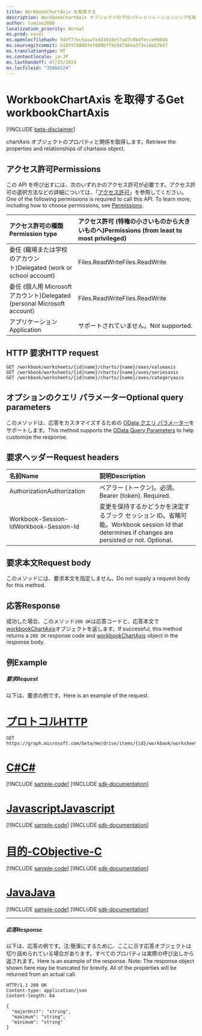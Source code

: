 ```yaml
---
title: WorkbookChartAxis を取得する
description: WorkbookChartAxis オブジェクトのプロパティとリレーションシップを取得します。
author: lumine2008
localization_priority: Normal
ms.prod: excel
ms.openlocfilehash: 949f77ec6aaa7e4d1638e57ad7c0bdfecce060bb
ms.sourcegitcommit: b18f978808fef800bff9e587464a5f3e18eb7687
ms.translationtype: MT
ms.contentlocale: ja-JP
ms.lasthandoff: 07/25/2019
ms.locfileid: "35864224"
---
```

# <a name="get-workbookchartaxis"></a><span data-ttu-id="91bce-103">WorkbookChartAxis を取得する</span><span class="sxs-lookup"><span data-stu-id="91bce-103">Get workbookChartAxis</span></span>

[!INCLUDE [beta-disclaimer](../../includes/beta-disclaimer.md)]

<span data-ttu-id="91bce-104">chartAxis オブジェクトのプロパティと関係を取得します。</span><span class="sxs-lookup"><span data-stu-id="91bce-104">Retrieve the properties and relationships of chartaxis object.</span></span>
## <a name="permissions"></a><span data-ttu-id="91bce-105">アクセス許可</span><span class="sxs-lookup"><span data-stu-id="91bce-105">Permissions</span></span>
<span data-ttu-id="91bce-p101">この API を呼び出すには、次のいずれかのアクセス許可が必要です。アクセス許可の選択方法などの詳細については、「[アクセス許可](/graph/permissions-reference)」を参照してください。</span><span class="sxs-lookup"><span data-stu-id="91bce-p101">One of the following permissions is required to call this API. To learn more, including how to choose permissions, see [Permissions](/graph/permissions-reference).</span></span>

|<span data-ttu-id="91bce-108">アクセス許可の種類</span><span class="sxs-lookup"><span data-stu-id="91bce-108">Permission type</span></span>      | <span data-ttu-id="91bce-109">アクセス許可 (特権の小さいものから大きいものへ)</span><span class="sxs-lookup"><span data-stu-id="91bce-109">Permissions (from least to most privileged)</span></span>              |
|:--------------------|:---------------------------------------------------------|
|<span data-ttu-id="91bce-110">委任 (職場または学校のアカウント)</span><span class="sxs-lookup"><span data-stu-id="91bce-110">Delegated (work or school account)</span></span> | <span data-ttu-id="91bce-111">Files.ReadWrite</span><span class="sxs-lookup"><span data-stu-id="91bce-111">Files.ReadWrite</span></span>    |
|<span data-ttu-id="91bce-112">委任 (個人用 Microsoft アカウント)</span><span class="sxs-lookup"><span data-stu-id="91bce-112">Delegated (personal Microsoft account)</span></span> | <span data-ttu-id="91bce-113">Files.ReadWrite</span><span class="sxs-lookup"><span data-stu-id="91bce-113">Files.ReadWrite</span></span>    |
|<span data-ttu-id="91bce-114">アプリケーション</span><span class="sxs-lookup"><span data-stu-id="91bce-114">Application</span></span> | <span data-ttu-id="91bce-115">サポートされていません。</span><span class="sxs-lookup"><span data-stu-id="91bce-115">Not supported.</span></span> |

## <a name="http-request"></a><span data-ttu-id="91bce-116">HTTP 要求</span><span class="sxs-lookup"><span data-stu-id="91bce-116">HTTP request</span></span>
<!-- { "blockType": "ignored" } -->
```http
GET /workbook/worksheets/{id|name}/charts/{name}/axes/valueaxis
GET /workbook/worksheets/{id|name}/charts/{name}/axes/seriesaxis
GET /workbook/worksheets/{id|name}/charts/{name}/axes/categoryaxis
```
## <a name="optional-query-parameters"></a><span data-ttu-id="91bce-117">オプションのクエリ パラメーター</span><span class="sxs-lookup"><span data-stu-id="91bce-117">Optional query parameters</span></span>
<span data-ttu-id="91bce-118">このメソッドは、応答をカスタマイズするための [OData クエリ パラメーター](https://developer.microsoft.com/graph/docs/concepts/query_parameters)をサポートします。</span><span class="sxs-lookup"><span data-stu-id="91bce-118">This method supports the [OData Query Parameters](https://developer.microsoft.com/graph/docs/concepts/query_parameters) to help customize the response.</span></span>

## <a name="request-headers"></a><span data-ttu-id="91bce-119">要求ヘッダー</span><span class="sxs-lookup"><span data-stu-id="91bce-119">Request headers</span></span>
| <span data-ttu-id="91bce-120">名前</span><span class="sxs-lookup"><span data-stu-id="91bce-120">Name</span></span>      |<span data-ttu-id="91bce-121">説明</span><span class="sxs-lookup"><span data-stu-id="91bce-121">Description</span></span>|
|:----------|:----------|
| <span data-ttu-id="91bce-122">Authorization</span><span class="sxs-lookup"><span data-stu-id="91bce-122">Authorization</span></span>  | <span data-ttu-id="91bce-p102">ベアラー {トークン}。必須。</span><span class="sxs-lookup"><span data-stu-id="91bce-p102">Bearer {token}. Required.</span></span> |
| <span data-ttu-id="91bce-125">Workbook-Session-Id</span><span class="sxs-lookup"><span data-stu-id="91bce-125">Workbook-Session-Id</span></span>  | <span data-ttu-id="91bce-p103">変更を保持するかどうかを決定するブック セッション ID。省略可能。</span><span class="sxs-lookup"><span data-stu-id="91bce-p103">Workbook session Id that determines if changes are persisted or not. Optional.</span></span>|

## <a name="request-body"></a><span data-ttu-id="91bce-128">要求本文</span><span class="sxs-lookup"><span data-stu-id="91bce-128">Request body</span></span>
<span data-ttu-id="91bce-129">このメソッドには、要求本文を指定しません。</span><span class="sxs-lookup"><span data-stu-id="91bce-129">Do not supply a request body for this method.</span></span>

## <a name="response"></a><span data-ttu-id="91bce-130">応答</span><span class="sxs-lookup"><span data-stu-id="91bce-130">Response</span></span>

<span data-ttu-id="91bce-131">成功した場合、このメソッド`200 OK`は応答コードと、応答本文で[workbookChartAxis](../resources/workbookchartaxis.md)オブジェクトを返します。</span><span class="sxs-lookup"><span data-stu-id="91bce-131">If successful, this method returns a `200 OK` response code and [workbookChartAxis](../resources/workbookchartaxis.md) object in the response body.</span></span>
## <a name="example"></a><span data-ttu-id="91bce-132">例</span><span class="sxs-lookup"><span data-stu-id="91bce-132">Example</span></span>
##### <a name="request"></a><span data-ttu-id="91bce-133">要求</span><span class="sxs-lookup"><span data-stu-id="91bce-133">Request</span></span>
<span data-ttu-id="91bce-134">以下は、要求の例です。</span><span class="sxs-lookup"><span data-stu-id="91bce-134">Here is an example of the request.</span></span>

# <a name="httptabhttp"></a>[<span data-ttu-id="91bce-135">プロトコル</span><span class="sxs-lookup"><span data-stu-id="91bce-135">HTTP</span></span>](#tab/http)
<!-- {
  "blockType": "request",
  "name": "get_chartaxis"
}-->
```http
GET https://graph.microsoft.com/beta/me/drive/items/{id}/workbook/worksheets/{id|name}/charts/{name}/axes/valueaxis
```
# <a name="ctabcsharp"></a>[<span data-ttu-id="91bce-136">C#</span><span class="sxs-lookup"><span data-stu-id="91bce-136">C#</span></span>](#tab/csharp)
[!INCLUDE [sample-code](../includes/snippets/csharp/get-chartaxis-csharp-snippets.md)]
[!INCLUDE [sdk-documentation](../includes/snippets/snippets-sdk-documentation-link.md)]

# <a name="javascripttabjavascript"></a>[<span data-ttu-id="91bce-137">Javascript</span><span class="sxs-lookup"><span data-stu-id="91bce-137">Javascript</span></span>](#tab/javascript)
[!INCLUDE [sample-code](../includes/snippets/javascript/get-chartaxis-javascript-snippets.md)]
[!INCLUDE [sdk-documentation](../includes/snippets/snippets-sdk-documentation-link.md)]

# <a name="objective-ctabobjc"></a>[<span data-ttu-id="91bce-138">目的-C</span><span class="sxs-lookup"><span data-stu-id="91bce-138">Objective-C</span></span>](#tab/objc)
[!INCLUDE [sample-code](../includes/snippets/objc/get-chartaxis-objc-snippets.md)]
[!INCLUDE [sdk-documentation](../includes/snippets/snippets-sdk-documentation-link.md)]

# <a name="javatabjava"></a>[<span data-ttu-id="91bce-139">Java</span><span class="sxs-lookup"><span data-stu-id="91bce-139">Java</span></span>](#tab/java)
[!INCLUDE [sample-code](../includes/snippets/java/get-chartaxis-java-snippets.md)]
[!INCLUDE [sdk-documentation](../includes/snippets/snippets-sdk-documentation-link.md)]

---

##### <a name="response"></a><span data-ttu-id="91bce-140">応答</span><span class="sxs-lookup"><span data-stu-id="91bce-140">Response</span></span>
<span data-ttu-id="91bce-p104">以下は、応答の例です。注:簡潔にするために、ここに示す応答オブジェクトは切り詰められている場合があります。すべてのプロパティは実際の呼び出しから返されます。</span><span class="sxs-lookup"><span data-stu-id="91bce-p104">Here is an example of the response. Note: The response object shown here may be truncated for brevity. All of the properties will be returned from an actual call.</span></span>
<!-- {
  "blockType": "response",
  "truncated": true,
  "@odata.type": "microsoft.graph.workbookChartAxis"
} -->
```http
HTTP/1.1 200 OK
Content-type: application/json
Content-length: 64

{
  "majorUnit": "string",
  "maximum": "string",
  "minimum": "string"
}
```

<!-- uuid: 8fcb5dbc-d5aa-4681-8e31-b001d5168d79
2015-10-25 14:57:30 UTC -->
<!--
{
  "type": "#page.annotation",
  "description": "Get ChartAxis",
  "keywords": "",
  "section": "documentation",
  "tocPath": "",
  "suppressions": [
  ]
}
-->
